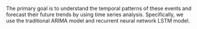 The primary goal is to understand the temporal patterns of these events and forecast their future trends by using time series analysis.
Specifically, we use the traditional ARIMA model and recurrent neural network LSTM model.
